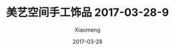 ---
layout: post
title: 美艺空间手工饰品 2017-03-28-9
description: 美艺空间手工饰品
date: 2017-03-28
img: http://imglf1.nosdn.127.net/img/R2s3QnZjM0lqWFFhSTNFWDd0alhFUWhxQ0FYMXFUMnByOU5hcEZwY1FCVzdKa3p4d1dHNGhnPT0.jpg?imageView&thumbnail=1680x0&quality=96&stripmeta=0&type=jpg
author: Xiaomeng
---